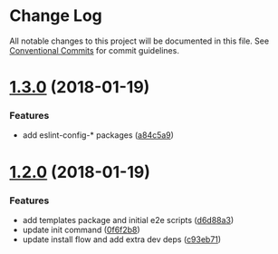 # Change Log

All notable changes to this project will be documented in this file.
See [Conventional Commits](https://conventionalcommits.org) for commit guidelines.

<a name="1.3.0"></a>
# [1.3.0](https://github.com/joshblack/spec/tree/master/packages/spec-templates/compare/v1.2.0...v1.3.0) (2018-01-19)


### Features

* add eslint-config-* packages ([a84c5a9](https://github.com/joshblack/spec/tree/master/packages/spec-templates/commit/a84c5a9))




<a name="1.2.0"></a>
# [1.2.0](https://github.com/joshblack/spec/tree/master/packages/spec-templates/compare/v1.1.6...v1.2.0) (2018-01-19)


### Features

* add templates package and initial e2e scripts ([d6d88a3](https://github.com/joshblack/spec/tree/master/packages/spec-templates/commit/d6d88a3))
* update init command ([0f6f2b8](https://github.com/joshblack/spec/tree/master/packages/spec-templates/commit/0f6f2b8))
* update install flow and add extra dev deps ([c93eb71](https://github.com/joshblack/spec/tree/master/packages/spec-templates/commit/c93eb71))
